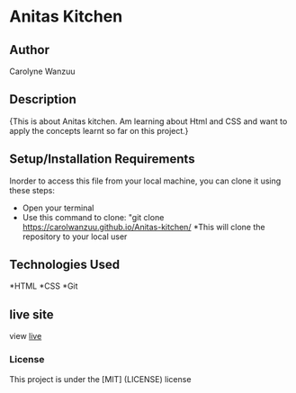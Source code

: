 # Anitas Kitchen
## Author
Carolyne Wanzuu
## Description
{This is about Anitas kitchen. Am learning about Html and CSS and want to apply the concepts learnt so far on this project.}
## Setup/Installation Requirements
Inorder to access this file from your local machine, you can clone it using these steps:
* Open your terminal
* Use this command to clone: "git clone https://carolwanzuu.github.io/Anitas-kitchen/
*This will clone the repository to your local user

## Technologies Used
*HTML
*CSS
*Git
## live site
view [live](https://carolwanzuu.github.io/Anitas-kitchen/)
### License
This project is under the [MIT] (LICENSE) license